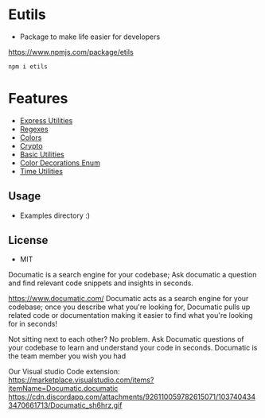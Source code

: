 # Eutils

- Package to make life easier for developers

https://www.npmjs.com/package/etils

```bash
npm i etils
```

# Features
- [Express Utilities](https://gaurishhs.github.io/Documatic-Hackathon/classes/ExpressUtilities.html)
- [Regexes](https://gaurishhs.github.io/Documatic-Hackathon/enums/Regexes.html)
- [Colors](https://github.com/gaurishhs/Documatic-Hackathon/blob/main/examples/colors.ts) 
- [Crypto]()
- [Basic Utilities]()
- [Color Decorations Enum](https://gaurishhs.github.io/Documatic-Hackathon/enums/Decorations.html)
- [Time Utilities](https://gaurishhs.github.io/Documatic-Hackathon/classes/Duration.html)

## Usage

- Examples directory :)

## License

- MIT

Documatic is a search engine for your codebase; Ask documatic a question and find relevant code snippets and insights in seconds.

https://www.documatic.com/
Documatic acts as a search engine for your codebase; once you describe what you're looking for, Documatic pulls up related code or documentation making it easier to find what you're looking for in seconds!

Not sitting next to each other? No problem. Ask Documatic questions of your codebase to learn and understand your code in seconds. Documatic is the team member you wish you had

Our Visual studio Code extension: https://marketplace.visualstudio.com/items?itemName=Documatic.documatic
https://cdn.discordapp.com/attachments/926110059782615071/1037404343470661713/Documatic_sh6hrz.gif
